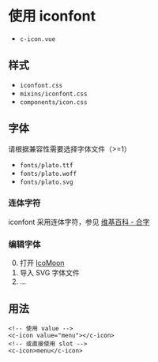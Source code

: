 # 使用 iconfont

- `c-icon.vue`

## 样式

- `iconfont.css`
- `mixins/iconfont.css`
- `components/icon.css`

## 字体

请根据兼容性需要选择字体文件（>=1）

- `fonts/plato.ttf`
- `fonts/plato.woff`
- `fonts/plato.svg`

### 连体字符

iconfont 采用连体字符，参见 [维基百科 - 合字](https://zh.wikipedia.org/wiki/合字)

### 编辑字体

0. 打开 [IcoMoon](https://icomoon.io/app/#/select)
0. 导入 SVG 字体文件
0. ...

## 用法

``` vue
<!-- 使用 value -->
<c-icon value="menu"></c-icon>
<!-- 或直接使用 slot -->
<c-icon>menu</c-icon>
```

